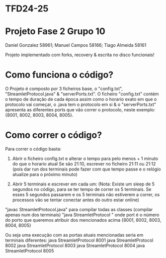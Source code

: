 # TFD24-25

# Projeto Fase 2 Grupo 10

Daniel Gonzalez 58961; Manuel Campos 58166; Tiago Almeida 58161

Projeto implementado com forks, recovery & escrita no disco funcionais!

# Como funciona o código?

O Projeto é composto por 3 ficheiros base, o "config.txt", "StreamletProtocol.java" & "serverPorts.txt".
O ficheiro "config.txt" contém o tempo de duração de cada época assim como o horario exato em que o protocolo vai começar,
o .java tem o protocolo em si & o "serverPorts.txt" apresenta as diferentes ports que vão correr o protocolo, neste exemplo:
{8001, 8002, 8003, 8004, 8005}.


# Como correr o código?
Para correr o código basta:

1. Abrir o ficheiro config.txt e alterar o tempo para pelo menos + 1 minuto do que o horario atual
   Se são 21:10, escrever no ficheiro 21:11 ou 21:12 (pois dar run dos terminais pode fazer com que tempo passe e o relógio atualize para o próximo minuto)

2. Abrir 5 terminais e escrever em cada um:
   (Nota: Existe um sleep de 5 segundos no código, para se ter tempo de correr os 5 terminais. Se esses 5 segundos passarem e os 5 terminais não estiverem a correr, os processos vão se tentar conectar antes do outro estar online)

"javac StreamletProtocol.java" para compilar todas as classes (compilar apenas num dos terminais)
"java StreamletProtocol <port>" onde port é o número do porto que queremos atribuir dos mencionados acima {8001, 8002, 8003, 8004, 8005}

Ou seja uma execução com as portas atuais mencionadas seria em terminais diferentes:
java StreamletProtocol 8001
java StreamletProtocol 8002
java StreamletProtocol 8003
java StreamletProtocol 8004
java StreamletProtocol 8005
